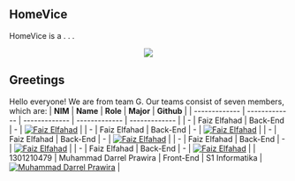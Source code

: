 ## HomeVice
HomeVice is a . . . 

<p align="center">
  <img src="https://github.com/TeamG-CCITheHack/.github/assets/122019775/d6cc0c48-0a02-48ff-8898-8f44569d4a72" />
</p>

## Greetings
Hello everyone! We are from team G. Our teams consist of seven members, which are:
| **NIM**  | **Name** |  **Role** | **Major** | **Github** |
| ------------- | -------------  | -------------  | -------------  | ------------- | 
| -  | Faiz Elfahad   | Back-End   | -   | [![Faiz Elfahad](https://skillicons.dev/icons?i=github)](https://github.com/siunlucky)  |
| -  | Faiz Elfahad   | Back-End   | -   | [![Faiz Elfahad](https://skillicons.dev/icons?i=github)](https://github.com/siunlucky)  |
| -  | Faiz Elfahad   | Back-End   | -   | [![Faiz Elfahad](https://skillicons.dev/icons?i=github)](https://github.com/siunlucky)  |
| -  | Faiz Elfahad   | Back-End   | -   | [![Faiz Elfahad](https://skillicons.dev/icons?i=github)](https://github.com/siunlucky)  |
| -  | Faiz Elfahad   | Back-End   | -   | [![Faiz Elfahad](https://skillicons.dev/icons?i=github)](https://github.com/siunlucky)  |
| 1301210479  | Muhammad Darrel Prawira  | Front-End   | S1 Informatika  | [![Muhammad Darrel Prawira](https://skillicons.dev/icons?i=github)](https://github.com/dapraws)  |



